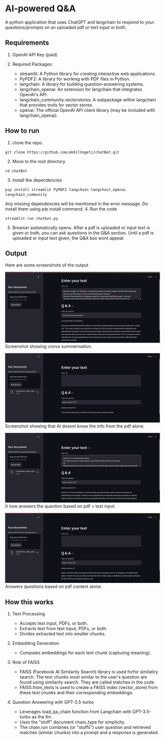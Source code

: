 # AI-powered Q&A 

A python application that uses ChatGPT and langchain to respond to your questions/prompts on an uploaded pdf or text input or both.

## Requirements
1. OpenAI API Key (paid)
2. Required Packages:  

    - streamlit: A Python library for creating interactive web applications.
    - PyPDF2: A library for working with PDF files in Python.
    - langchain: A library for building question-answering systems.
    - langchain_openai: An extension for langchain that integrates OpenAI's API.
    - langchain_community.vectorstores: A subpackage within langchain that provides tools for vector stores.
    - openai: The official OpenAI API client library (may be included with langchain_openai).

## How to run
1. clone the repo.
````
git clone https://github.com/akhilVogeti/chatBot.git 
````
2. Move to the root directory
````
cd chatBot
````
3. Install the dependencies 
````
pip install streamlit PyPDF2 langchain langchain_openai langchain_community
````
Any missing dependencies will be mentioned in the error message. Do install them using pip install command.
4. Run the code
````
streamlit run chatbot.py
````
5. Browser automatically opens. After a pdf is uploaded or input text is given or both, you can ask questions in the Q&A section. Until a pdf is uploaded or input text given, the Q&A box wont appear. 

## Output 
Here are some screenshots of the output

![screenshot1.jpg](screenshot1.jpg)
Screenshot showing convo summerisation.




![Screenshot2.jpg](Screenshot2.jpg)
Screenshot showing that AI doesnt know the info from the pdf alone.




![screenshot3.jpg](screenshot3.jpg)
It now answers the question based on pdf + text input.




![screenshot4.png](screenshot4.png)
Answers questions based on pdf content alone.



## How this works
1. Text Processing <br>
    * Accepts text input, PDFs, or both. <br>
    * Extracts text from text input, PDFs, or both. <br>
    * Divides extracted text into smaller chunks. <br>

2. Embedding Generation <br>
    * Computes embeddings for each text chunk (capturing meaning). <br>

3. Role of FAISS <br>
    * FAISS (Facebook AI Similarity Search) library is used forfor similatiry search. The text chunks most similar to the user's question are found using similarity             search. They are called matches in the code. <br>
    * FAISS.from_texts is used to create a FAISS index (vector_store) from these text chunks and their corresponding embeddings. <br>
      
4. Question Answering with GPT-3.5-turbo <br>
    * Leverages load_qa_chain function from Langchain with GPT-3.5-turbo as the llm . <br>
    * Uses the "stuff" document chain_type for simplicity. <br>
    * The chain.run combines (or "stuffs")  user question and retrieved matches (similar chunks) into a prompt and a response is generated. <br>
  
